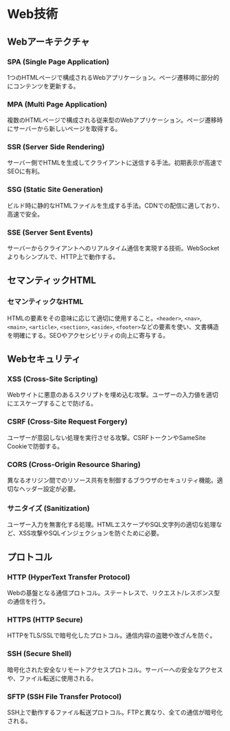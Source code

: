 # Web技術

## Webアーキテクチャ
### SPA (Single Page Application)
1つのHTMLページで構成されるWebアプリケーション。ページ遷移時に部分的にコンテンツを更新する。

### MPA (Multi Page Application)
複数のHTMLページで構成される従来型のWebアプリケーション。ページ遷移時にサーバーから新しいページを取得する。

### SSR (Server Side Rendering)
サーバー側でHTMLを生成してクライアントに送信する手法。初期表示が高速でSEOに有利。

### SSG (Static Site Generation)
ビルド時に静的なHTMLファイルを生成する手法。CDNでの配信に適しており、高速で安全。

### SSE (Server Sent Events)
サーバーからクライアントへのリアルタイム通信を実現する技術。WebSocketよりもシンプルで、HTTP上で動作する。

## セマンティックHTML
### セマンティックなHTML
HTMLの要素をその意味に応じて適切に使用すること。`<header>`, `<nav>`, `<main>`, `<article>`, `<section>`, `<aside>`, `<footer>`などの要素を使い、文書構造を明確にする。SEOやアクセシビリティの向上に寄与する。

## Webセキュリティ
### XSS (Cross-Site Scripting)
Webサイトに悪意のあるスクリプトを埋め込む攻撃。ユーザーの入力値を適切にエスケープすることで防げる。

### CSRF (Cross-Site Request Forgery)
ユーザーが意図しない処理を実行させる攻撃。CSRFトークンやSameSite Cookieで防御する。

### CORS (Cross-Origin Resource Sharing)
異なるオリジン間でのリソース共有を制御するブラウザのセキュリティ機能。適切なヘッダー設定が必要。

### サニタイズ (Sanitization)
ユーザー入力を無害化する処理。HTMLエスケープやSQL文字列の適切な処理など、XSS攻撃やSQLインジェクションを防ぐために必要。

## プロトコル
### HTTP (HyperText Transfer Protocol)
Webの基盤となる通信プロトコル。ステートレスで、リクエスト/レスポンス型の通信を行う。

### HTTPS (HTTP Secure)
HTTPをTLS/SSLで暗号化したプロトコル。通信内容の盗聴や改ざんを防ぐ。

### SSH (Secure Shell)
暗号化された安全なリモートアクセスプロトコル。サーバーへの安全なアクセスや、ファイル転送に使用される。

### SFTP (SSH File Transfer Protocol)
SSH上で動作するファイル転送プロトコル。FTPと異なり、全ての通信が暗号化される。